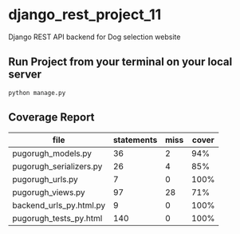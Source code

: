 # django_rest_project_11
Django REST API backend for Dog selection website

## Run Project from your terminal on your local server
`python manage.py`

## Coverage Report
file|statements| miss| cover|
----|----------|-----|------|
pugorugh_models.py|36|2|94%|
pugorugh_serializers.py|26|4|85%|
pugorugh_urls.py|7|0|100%|
pugorugh_views.py|97|28|71%|
backend_urls_py.html.py|9|0|100%|
pugorugh_tests_py.html|140|0|100%|
